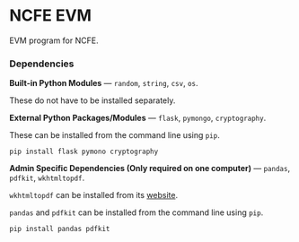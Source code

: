 # NCFE EVM

EVM program for NCFE.

### Dependencies

**Built-in Python Modules** — `random`, `string`, `csv`, `os`.

These do not have to be installed separately.

**External Python Packages/Modules** — `flask`, `pymongo`, `cryptography`.

These can be installed from the command line using `pip`.
    
    pip install flask pymono cryptography

**Admin Specific Dependencies (Only required on one computer)** — `pandas`, `pdfkit`, `wkhtmltopdf`.

`wkhtmltopdf` can be installed from its [website](https://wkhtmltopdf.org/downloads.html, "https://wkhtmltopdf.org/downloads.html").


`pandas` and `pdfkit` can be installed from the command line using `pip`.
    
    pip install pandas pdfkit
